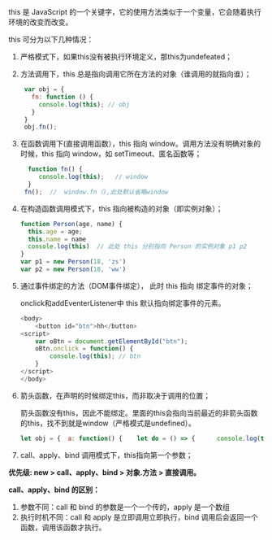 this 是 JavaScript 的一个关键字，它的使用方法类似于一个变量，它会随着执行环境的改变而改变。

this 可分为以下几种情况：

1. 严格模式下，如果this没有被执行环境定义，那this为undefeated；

2. 方法调用下，this 总是指向调用它所在方法的对象（谁调用的就指向谁）；

   ```javascript
    var obj = {
      fn: function () {
        console.log(this); // obj
      }
    }
    obj.fn();
   ```

3. 在函数调用下(直接调用函数），this 指向 window。调用方法没有明确对象的时候，this 指向 window，如 setTimeout、匿名函数等；

   ```javascript
     function fn() {
        console.log(this);   // window
     }
   	fn();  //  window.fn（),此处默认省略window
   ```

4. 在构造函数调用模式下，this 指向被构造的对象（即实例对象）；

   ```javascript
   function Person(age, name) {
     this.age = age;
     this.name = name
     console.log(this)  // 此处 this 分别指向 Person 的实例对象 p1 p2
   }
   var p1 = new Person(18, 'zs')
   var p2 = new Person(18, 'ww')
   ```

5. 通过事件绑定的方法（DOM事件绑定）， 此时 this 指向 绑定事件的对象；

   onclick和addEventerListener中 this 默认指向绑定事件的元素。

   ```javascript
   <body>
       <button id="btn">hh</button>
   <script>
       var oBtn = document.getElementById("btn");
       oBtn.onclick = function() {
           console.log(this); // btn
       }
   </script>
   </body>
   ```

6. 箭头函数，在声明的时候绑定this，而非取决于调用的位置；

   箭头函数没有this，因此不能绑定。里面的this会指向当前最近的非箭头函数的this，找不到就是window（严格模式是undefined）。

   ```javascript
   let obj = {  a: function() {    let do = () => {      console.log(this);    }    do();  } } obj.a(); // 找到最近的非箭头函数a，a现在绑定着obj, 因此箭头函数中的this是obj
   ```

7. call、apply、bind 调用模式下，this指向第一个参数；

   

**优先级: new > call、apply、bind > 对象.方法 > 直接调用。**



**call、apply、bind 的区别：**

1. 参数不同：call 和 bind 的参数是一个一个传的，apply 是一个数组
2. 执行时机不同：call 和 apply 是立即调用立即执行，bind 调用后会返回一个函数，调用该函数才执行。
